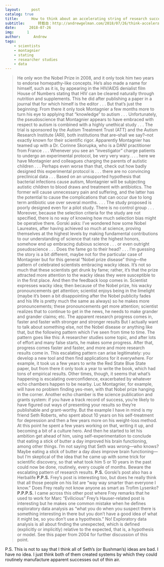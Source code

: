 ```yaml
---
layout:     post
catalog: true
title:      How to think about an accelerating string of research successes?
subtitle:      转载自：http://andrewgelman.com/2018/07/26/think-accelerating-string-research-successes/
date:      2018-07-26
img:      1
author:      Andrew
tags:
    - scientists
    - montagnier
    - stating
    - researcher studies
    - data
---
```

> He only won the Nobel Prize in 2008, and it only took him two years to endorse homepathy-like concepts. He’s also made a name for himself, such as it is, by appearing in the HIV/AIDS denialist film House of Numbers stating that HIV can be cleared naturally through nutrition and supplements. This he did after publishing a paper in a journal that for which himelf is the editor . . .
But that’s just the beginning:
> From there it only took Montagnier a few months more to turn his eye to applying that “knowledge” to autism . . . Unfortunately, the pseudoscience that Montagnier appears to have embraced with respect to autism is combined with a highly unethical study . . . The trial is sponsored by the Autism Treatment Trust (ATT) and the Autism Research Institute (ARI), both institutions that are–shall we say?–not exactly known for their scientific rigor. Apparently Montagnier has teamed up with a Dr. Corinne Skorupka, who is a DAN! practitioner from France . . . Whenever you see an “investigator” charge patients to undergo an experimental protocol, be very very wary. . . . here we have Montagnier and colleagues charging the parents of autistic children . . . Perhaps even worse than that, check out how badly designed this experimental protocol is . . . there are no convincing preclinical data . . . Based on an unsupported hypothesis that bacterial infections cause autism, Montagnier will be subjecting autistic children to blood draws and treatment with antibiotics. The former will cause unnecessary pain and suffering, and the latter has the potential to cause the complications that can occur due to long term antibiotic use over several months. . . . The study proposed is poorly designed even for a pilot study. There is no control group . . . Moreover, because the selection criteria for the study are not specified, there is no way of knowing how much selection bias might be operative there.
Gorski asks:
> I’ve wondered how some Nobel Laureates, after having achieved so much at science, proving themselves at the highest levels by making fundamental contributions to our understanding of science that rate the highest honors, somehow end up embracing dubious science . . . or even outright pseudoscience . . . Does the fame go to their head? . . .
I’m guessing the story is a bit different, maybe not for the particular case of Montagnier but for this general “Nobel prize disease” thing—the pattern of celebrated scientists embracing wacky ideas. It’s not so much that these scientists get drunk by fame; rather, it’s that the prize attracted more attention to the wacky ideas they were susceptible to in the first place.
And then the feedback loop comes in. Scientist expresses wacky idea; then because of the Nobel prize, his wacky pronouncements get attention; scientist enjoys being in the limelight (maybe it’s been a bit disappointing after the Nobel publicity fades and his life is pretty much the same as always) so he makes more pronouncements; these pronouncements get more attention; scientist realizes that to continue to get in the news, he needs to make grander and grander claims; etc.
> The apparent research progress comes in, faster and faster with stronger and stronger results
But I actually want to talk about something else, not the Nobel disease or anything like that, but the following pattern which I’ve seen from time to time.
The pattern goes like this: A researcher studies some topic, and after lots of effort and many false starts, he makes some progress. After that, progress comes faster and faster, and more and more research results come in.
This escalating pattern can arise legitimately: you develop a new tool and then find applications for it everywhere. For example, it took us a few years to write the Red State Blue State paper, but from there it only took a year to write the book, which had tons of empirical results.
Other times, though, it seems that what’s happening is escalating overconfidence, exacerbated by whatever echo chambers happen to be nearby. Luc Montagnier, for example, will have no problem finding yes-men, with that Nobel prize hanging in the corner. Another echo chamber is the science publication and grants system: if you have a track record of success, you’re likely to have figured out ways of presenting your results so they’re publishable and grant-worthy.
But the example I have in mind is my friend Seth Roberts, who spent about 10 years on his self-treatment for depression and then a few years more on his weight-loss method. At this point he spent a few years working on that, writing it up, and becoming a bit of a culture hero. And then he started to let his ambition get ahead of him, using self-experimentation to conclude that eating a stick of butter a day improved his brain functioning, among other things. I’m not saying that Seth was wrong—who knows? Maybe eating a stick of butter a day *does* improve brain functioning—but I’m skeptical of the idea that he came up with some trick for scientific discovery, so that what took him 5 or 10 years in the past could now be done, routinely, every couple of months.
Beware the escalating pattern of research results.
**P.S.** Gorski’s post also has a Herbalife
**P.P.S.** Frey’s post is interesting too, but does he really think that all those people on his list are “way way smarter than everyone I know.” Does Frey really not know anyone as smart as Trofim Lysenko?
**P.P.P.S.** I came across this other post where Frey remarks that he used to work for Marc “Evilicious”
Frey’s Hauser-related post is interesting but he makes one common mistake when he defines exploratory data analysis as “what you do when you suspect there is something interesting in there but you don’t have a good idea of what it might be, so you don’t use a hypothesis.” No! Exploratory data analysis is all about finding the unexpected, which is defined (explicitly or implicitly) relative to the expected, that is, a hypothesis or model. See this paper from 2004 for further discussion of this point.

P.S. This is not to say that I think all of Seth’s (or Bushman’s) ideas are bad. I have no idea. I just think both of them created systems by which they could routinely manufacture apparent successes out of thin air.

